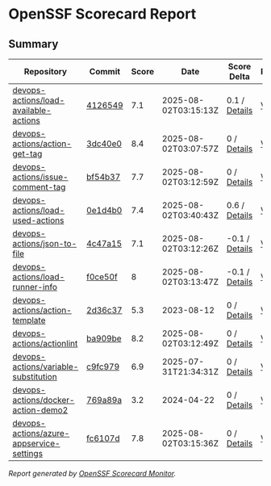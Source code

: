 # OpenSSF Scorecard Report

## Summary

| Repository | Commit | Score | Date | Score Delta | Report | StepSecurity |
| -- | -- | -- | -- | -- | -- | -- |
| [devops-actions/load-available-actions](https://github.com/devops-actions/load-available-actions) | [4126549](https://github.com/devops-actions/load-available-actions/commit/41265497dbe6239374f57ea534bedd28c5b6255b) | 7.1 | 2025-08-02T03:15:13Z | 0.1 / [Details](https://ossf.github.io/scorecard-visualizer/#/projects/github.com/devops-actions/load-available-actions/compare/898bce1b39834646882ce3017ced34b41948436a/41265497dbe6239374f57ea534bedd28c5b6255b) | [View](https://ossf.github.io/scorecard-visualizer/#/projects/github.com/devops-actions/load-available-actions/commit/41265497dbe6239374f57ea534bedd28c5b6255b) | [Fix it](https://app.stepsecurity.io/securerepo?repo=devops-actions/load-available-actions) |
| [devops-actions/action-get-tag](https://github.com/devops-actions/action-get-tag) | [3dc40e0](https://github.com/devops-actions/action-get-tag/commit/3dc40e03b4fc0f7231f600a5e7be520660214ce8) | 8.4 | 2025-08-02T03:07:57Z | 0 / [Details](https://ossf.github.io/scorecard-visualizer/#/projects/github.com/devops-actions/action-get-tag/compare/8bbef881324aa60f826b2760ff66341cabcd61fb/3dc40e03b4fc0f7231f600a5e7be520660214ce8) | [View](https://ossf.github.io/scorecard-visualizer/#/projects/github.com/devops-actions/action-get-tag/commit/3dc40e03b4fc0f7231f600a5e7be520660214ce8) | [Fix it](https://app.stepsecurity.io/securerepo?repo=devops-actions/action-get-tag) |
| [devops-actions/issue-comment-tag](https://github.com/devops-actions/issue-comment-tag) | [bf54b37](https://github.com/devops-actions/issue-comment-tag/commit/bf54b3796569075c3bdffa8209b32f781b877bd6) | 7.7 | 2025-08-02T03:12:59Z | 0 / [Details](https://ossf.github.io/scorecard-visualizer/#/projects/github.com/devops-actions/issue-comment-tag/compare/14d3250dcd65bda46f101e1bf7504ad7aa78de6d/bf54b3796569075c3bdffa8209b32f781b877bd6) | [View](https://ossf.github.io/scorecard-visualizer/#/projects/github.com/devops-actions/issue-comment-tag/commit/bf54b3796569075c3bdffa8209b32f781b877bd6) | [Fix it](https://app.stepsecurity.io/securerepo?repo=devops-actions/issue-comment-tag) |
| [devops-actions/load-used-actions](https://github.com/devops-actions/load-used-actions) | [0e1d4b0](https://github.com/devops-actions/load-used-actions/commit/0e1d4b0b86bac168954942bae6d6eb64977d019d) | 7.4 | 2025-08-02T03:40:43Z | 0.6 / [Details](https://ossf.github.io/scorecard-visualizer/#/projects/github.com/devops-actions/load-used-actions/compare/b9cc16598fd31325990742f7dc74f6ab3ac92d4c/0e1d4b0b86bac168954942bae6d6eb64977d019d) | [View](https://ossf.github.io/scorecard-visualizer/#/projects/github.com/devops-actions/load-used-actions/commit/0e1d4b0b86bac168954942bae6d6eb64977d019d) | [Fix it](https://app.stepsecurity.io/securerepo?repo=devops-actions/load-used-actions) |
| [devops-actions/json-to-file](https://github.com/devops-actions/json-to-file) | [4c47a15](https://github.com/devops-actions/json-to-file/commit/4c47a1583f4fe0fbe302f79e61863f1e858e8d8f) | 7.1 | 2025-08-02T03:12:26Z | -0.1 / [Details](https://ossf.github.io/scorecard-visualizer/#/projects/github.com/devops-actions/json-to-file/compare/7a09d1f922639084c2647fe47eaca2faa1bc24bc/4c47a1583f4fe0fbe302f79e61863f1e858e8d8f) | [View](https://ossf.github.io/scorecard-visualizer/#/projects/github.com/devops-actions/json-to-file/commit/4c47a1583f4fe0fbe302f79e61863f1e858e8d8f) | [Fix it](https://app.stepsecurity.io/securerepo?repo=devops-actions/json-to-file) |
| [devops-actions/load-runner-info](https://github.com/devops-actions/load-runner-info) | [f0ce50f](https://github.com/devops-actions/load-runner-info/commit/f0ce50f5d1732e88968ad2eb369b17cf3aad7ec1) | 8 | 2025-08-02T03:13:47Z | -0.1 / [Details](https://ossf.github.io/scorecard-visualizer/#/projects/github.com/devops-actions/load-runner-info/compare/2a69a60050bdc39ea4a478c05f7bcc9176dde9d9/f0ce50f5d1732e88968ad2eb369b17cf3aad7ec1) | [View](https://ossf.github.io/scorecard-visualizer/#/projects/github.com/devops-actions/load-runner-info/commit/f0ce50f5d1732e88968ad2eb369b17cf3aad7ec1) | [Fix it](https://app.stepsecurity.io/securerepo?repo=devops-actions/load-runner-info) |
| [devops-actions/action-template](https://github.com/devops-actions/action-template) | [2d36c37](https://github.com/devops-actions/action-template/commit/2d36c375d37dfe4b9bd08bacb5bae3728b201d2f) | 5.3 | 2023-08-12 | 0 / [Details](https://ossf.github.io/scorecard-visualizer/#/projects/github.com/devops-actions/action-template/compare/2d36c375d37dfe4b9bd08bacb5bae3728b201d2f/2d36c375d37dfe4b9bd08bacb5bae3728b201d2f) | [View](https://ossf.github.io/scorecard-visualizer/#/projects/github.com/devops-actions/action-template/commit/2d36c375d37dfe4b9bd08bacb5bae3728b201d2f) | [Fix it](https://app.stepsecurity.io/securerepo?repo=devops-actions/action-template) |
| [devops-actions/actionlint](https://github.com/devops-actions/actionlint) | [ba909be](https://github.com/devops-actions/actionlint/commit/ba909bea2e763612998cf0a72d2bbc7aa4424b0e) | 8.2 | 2025-08-02T03:12:49Z | 0 / [Details](https://ossf.github.io/scorecard-visualizer/#/projects/github.com/devops-actions/actionlint/compare/ba909bea2e763612998cf0a72d2bbc7aa4424b0e/ba909bea2e763612998cf0a72d2bbc7aa4424b0e) | [View](https://ossf.github.io/scorecard-visualizer/#/projects/github.com/devops-actions/actionlint/commit/ba909bea2e763612998cf0a72d2bbc7aa4424b0e) | [Fix it](https://app.stepsecurity.io/securerepo?repo=devops-actions/actionlint) |
| [devops-actions/variable-substitution](https://github.com/devops-actions/variable-substitution) | [c9fc979](https://github.com/devops-actions/variable-substitution/commit/c9fc979fadd85575c6fd50dc9d135c1acead93b3) | 6.9 | 2025-07-31T21:34:31Z | 0 / [Details](https://ossf.github.io/scorecard-visualizer/#/projects/github.com/devops-actions/variable-substitution/compare/a0b06b2e1f3184e43595d05c363467ae40412fa3/c9fc979fadd85575c6fd50dc9d135c1acead93b3) | [View](https://ossf.github.io/scorecard-visualizer/#/projects/github.com/devops-actions/variable-substitution/commit/c9fc979fadd85575c6fd50dc9d135c1acead93b3) | [Fix it](https://app.stepsecurity.io/securerepo?repo=devops-actions/variable-substitution) |
| [devops-actions/docker-action-demo2](https://github.com/devops-actions/docker-action-demo2) | [769a89a](https://github.com/devops-actions/docker-action-demo2/commit/769a89a797cab9d4e9970ab2577d577f35f57656) | 3.2 | 2024-04-22 | 0 / [Details](https://ossf.github.io/scorecard-visualizer/#/projects/github.com/devops-actions/docker-action-demo2/compare/769a89a797cab9d4e9970ab2577d577f35f57656/769a89a797cab9d4e9970ab2577d577f35f57656) | [View](https://ossf.github.io/scorecard-visualizer/#/projects/github.com/devops-actions/docker-action-demo2/commit/769a89a797cab9d4e9970ab2577d577f35f57656) | [Fix it](https://app.stepsecurity.io/securerepo?repo=devops-actions/docker-action-demo2) |
| [devops-actions/azure-appservice-settings](https://github.com/devops-actions/azure-appservice-settings) | [fc6107d](https://github.com/devops-actions/azure-appservice-settings/commit/fc6107de762c3c424e00b14e00d922b4a1c3e0a4) | 7.8 | 2025-08-02T03:15:36Z | 0 / [Details](https://ossf.github.io/scorecard-visualizer/#/projects/github.com/devops-actions/azure-appservice-settings/compare/2d7624f90c94609de7929c90ad4bb80bcb17a0b0/fc6107de762c3c424e00b14e00d922b4a1c3e0a4) | [View](https://ossf.github.io/scorecard-visualizer/#/projects/github.com/devops-actions/azure-appservice-settings/commit/fc6107de762c3c424e00b14e00d922b4a1c3e0a4) | [Fix it](https://app.stepsecurity.io/securerepo?repo=devops-actions/azure-appservice-settings) |

_Report generated by [OpenSSF Scorecard Monitor](https://github.com/ossf/scorecard-monitor)._
